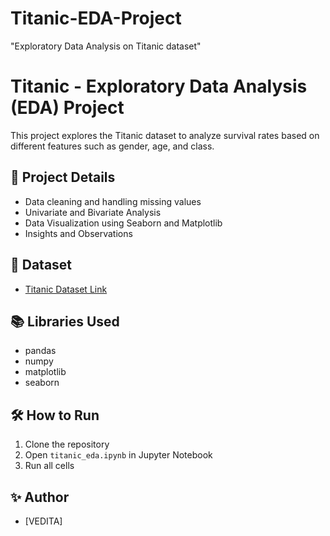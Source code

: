 # Titanic-EDA-Project
"Exploratory Data Analysis on Titanic dataset"
# Titanic - Exploratory Data Analysis (EDA) Project

This project explores the Titanic dataset to analyze survival rates based on different features such as gender, age, and class.

## 🚀 Project Details

- Data cleaning and handling missing values
- Univariate and Bivariate Analysis
- Data Visualization using Seaborn and Matplotlib
- Insights and Observations

## 📂 Dataset
- [Titanic Dataset Link](https://raw.githubusercontent.com/datasciencedojo/datasets/master/titanic.csv)

## 📚 Libraries Used

- pandas
- numpy
- matplotlib
- seaborn

## 🛠️ How to Run

1. Clone the repository
2. Open `titanic_eda.ipynb` in Jupyter Notebook
3. Run all cells

## ✨ Author
- [VEDITA]

